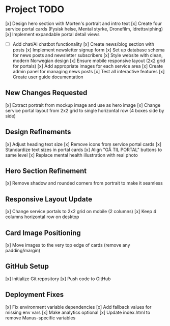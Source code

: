 # Project TODO

[x] Design hero section with Morten's portrait and intro text
[x] Create four service portal cards (Fysisk helse, Mental styrke, Dronefilm, Idrettsviphing)
[x] Implement expandable portal detail views
- [ ] Add chat/AI chatbot functionality
[x] Create news/blog section with posts
[x] Implement newsletter signup form
[x] Set up database schema for news posts and newsletter subscribers
[x] Style website with clean, modern Norwegian design
[x] Ensure mobile responsive layout (2x2 grid for portals)
[x] Add appropriate images for each service area
[x] Create admin panel for managing news posts
[x] Test all interactive features
[x] Create user guide documentation

## New Changes Requested
[x] Extract portrait from mockup image and use as hero image
[x] Change service portal layout from 2x2 grid to single horizontal row (4 boxes side by side)

## Design Refinements
[x] Adjust heading text size
[x] Remove icons from service portal cards
[x] Standardize text sizes in portal cards
[x] Align "GÅ TIL PORTAL" buttons to same level
[x] Replace mental health illustration with real photo

## Hero Section Refinement
[x] Remove shadow and rounded corners from portrait to make it seamless

## Responsive Layout Update
[x] Change service portals to 2x2 grid on mobile (2 columns)
[x] Keep 4 columns horizontal row on desktop

## Card Image Positioning
[x] Move images to the very top edge of cards (remove any padding/margin)

## GitHub Setup
[x] Initialize Git repository
[x] Push code to GitHub

## Deployment Fixes
[x] Fix environment variable dependencies
[x] Add fallback values for missing env vars
[x] Make analytics optional
[x] Update index.html to remove Manus-specific variables
